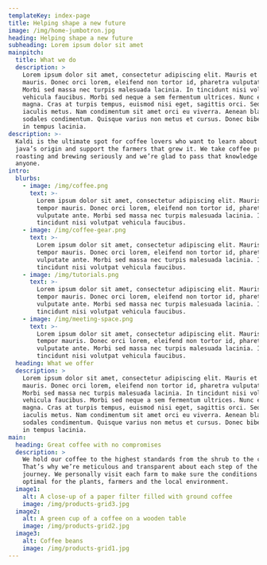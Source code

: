 ```yaml
---
templateKey: index-page
title: Helping shape a new future
image: /img/home-jumbotron.jpg
heading: Helping shape a new future
subheading: Lorem ipsum dolor sit amet
mainpitch:
  title: What we do
  description: >
    Lorem ipsum dolor sit amet, consectetur adipiscing elit. Mauris et tempor
    mauris. Donec orci lorem, eleifend non tortor id, pharetra vulputate ante.
    Morbi sed massa nec turpis malesuada lacinia. In tincidunt nisi volutpat
    vehicula faucibus. Morbi sed neque a sem fermentum ultrices. Nunc et urna
    magna. Cras at turpis tempus, euismod nisi eget, sagittis orci. Sed et
    iaculis metus. Nam condimentum sit amet orci eu viverra. Aenean blandit
    sodales condimentum. Quisque varius non metus et cursus. Donec bibendum nisl
    in tempus lacinia.
description: >-
  Kaldi is the ultimate spot for coffee lovers who want to learn about their
  java’s origin and support the farmers that grew it. We take coffee production,
  roasting and brewing seriously and we’re glad to pass that knowledge to
  anyone.
intro:
  blurbs:
    - image: /img/coffee.png
      text: >-
        Lorem ipsum dolor sit amet, consectetur adipiscing elit. Mauris et
        tempor mauris. Donec orci lorem, eleifend non tortor id, pharetra
        vulputate ante. Morbi sed massa nec turpis malesuada lacinia. In
        tincidunt nisi volutpat vehicula faucibus. 
    - image: /img/coffee-gear.png
      text: >-
        Lorem ipsum dolor sit amet, consectetur adipiscing elit. Mauris et
        tempor mauris. Donec orci lorem, eleifend non tortor id, pharetra
        vulputate ante. Morbi sed massa nec turpis malesuada lacinia. In
        tincidunt nisi volutpat vehicula faucibus. 
    - image: /img/tutorials.png
      text: >-
        Lorem ipsum dolor sit amet, consectetur adipiscing elit. Mauris et
        tempor mauris. Donec orci lorem, eleifend non tortor id, pharetra
        vulputate ante. Morbi sed massa nec turpis malesuada lacinia. In
        tincidunt nisi volutpat vehicula faucibus. 
    - image: /img/meeting-space.png
      text: >-
        Lorem ipsum dolor sit amet, consectetur adipiscing elit. Mauris et
        tempor mauris. Donec orci lorem, eleifend non tortor id, pharetra
        vulputate ante. Morbi sed massa nec turpis malesuada lacinia. In
        tincidunt nisi volutpat vehicula faucibus. 
  heading: What we offer
  description: >
    Lorem ipsum dolor sit amet, consectetur adipiscing elit. Mauris et tempor
    mauris. Donec orci lorem, eleifend non tortor id, pharetra vulputate ante.
    Morbi sed massa nec turpis malesuada lacinia. In tincidunt nisi volutpat
    vehicula faucibus. Morbi sed neque a sem fermentum ultrices. Nunc et urna
    magna. Cras at turpis tempus, euismod nisi eget, sagittis orci. Sed et
    iaculis metus. Nam condimentum sit amet orci eu viverra. Aenean blandit
    sodales condimentum. Quisque varius non metus et cursus. Donec bibendum nisl
    in tempus lacinia.
main:
  heading: Great coffee with no compromises
  description: >
    We hold our coffee to the highest standards from the shrub to the cup.
    That’s why we’re meticulous and transparent about each step of the coffee’s
    journey. We personally visit each farm to make sure the conditions are
    optimal for the plants, farmers and the local environment.
  image1:
    alt: A close-up of a paper filter filled with ground coffee
    image: /img/products-grid3.jpg
  image2:
    alt: A green cup of a coffee on a wooden table
    image: /img/products-grid2.jpg
  image3:
    alt: Coffee beans
    image: /img/products-grid1.jpg
---
```


